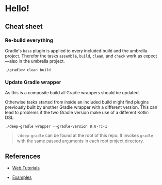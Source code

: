 # Hello!

## Cheat sheet

### Re-build everything

Gradle's `base` plugin is applied to every included build
and the umbrella project.
Therefor the tasks `assemble`, `build`, `clean`, and `check`
work as expect—also in the umbrella project.

```shell
./gradlew clean build
```

### Update Gradle wrapper

As this is a composite build all Gradle wrappers should be updated.

Otherwise tasks started from inside an included build might find plugins
previously built by another Gradle wrapper with a different version.
This can lead to problems if the two Gradle version make use of a different
Kotlin DSL.

```shell
./deep-gradle wrapper --gradle-version 8.0-rc-1 
```

> 💡`deep-gradle` can be found at the root of this repo. It invokes `gradle`
> with the same passed arguments in each root project directory.

## References

- [Web Tutorials](https://github.com/JetBrains/compose-jb/tree/master/tutorials/Web)

- [Examples](https://github.com/JetBrains/compose-jb/tree/master/examples)
